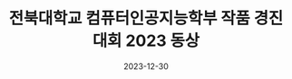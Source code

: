 ---
title: 전북대학교 컴퓨터인공지능학부 작품 경진대회 2023 동상
summary: 2023년 12월
date: 2023-12-30
type: docs
math: false

url_pdf: /awards/2023_작품경진대회.pdf
---
